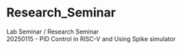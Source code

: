 # Research_Seminar
Lab Seminar / Research Seminar  
20250115 - PID Control in RISC-V and Using Spike simulator
